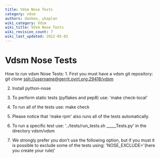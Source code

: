 ```yaml
---
title: Vdsm Nose Tests
category: vdsm
authors: danken, ykaplan
wiki_category: Vdsm
wiki_title: Vdsm Nose Tests
wiki_revision_count: 7
wiki_last_updated: 2012-05-02
---
```


# Vdsm Nose Tests

How to run vdsm Nose Tests: 1. First you must have a vdsm git repository: git clone <ssh://username@gerrit.ovirt.org:29418/vdsm>

2. Install python-nose

3. To perform static tests (pyflakes and pep8) use: 'make check-local'

4. To run all of the tests use: make check

5. Please notice that 'make rpm' also runs all of the tests automatically.

6. To run a specific test use: '../tests/run_tests.sh _____Tests.py' in the directory vdsm/vdsm

7. We strongly prefer you don't use the following option, but if you must it is possible to exclude some of the tests using: 'NOSE_EXCLUDE='(here you create your rule)'
